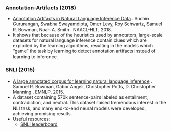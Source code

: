 ### Annotation-Artifacts (2018)
- [Annotation Artifacts in Natural Language Inference Data](http://aclweb.org/anthology/N18-2017) . Suchin Gururangan, Swabha Swayamdipta, Omer Levy, Roy Schwartz, Samuel R. Bowman, Noah A. Smith .  NAACL-HLT, 2018.
- It shows that because of the heuristics used by annotators, large-scale datasets for natural language inference contain clues which are exploited by the learning algorithms, resulting in the models which “game” the task by learning to detect annotation artifacts instead of learning to inference.

### SNLI (2015)
- [A large annotated corpus for learning natural language inference](https://arxiv.org/pdf/1508.05326.pdf) . Samuel R. Bowman, Gabor Angeli, Christopher Potts, D. Christopher Manning . EMNLP, 2015.
- A dataset containing 570k sentence-pairs labeled as entailment, contradiction, and neutral. This dataset raised tremendous interest in the NLI task, and many end-to-end neural models were developed, achieving promising results.
- Useful resources:
  - [SNLI leaderboard](https://nlp.stanford.edu/projects/snli/)
